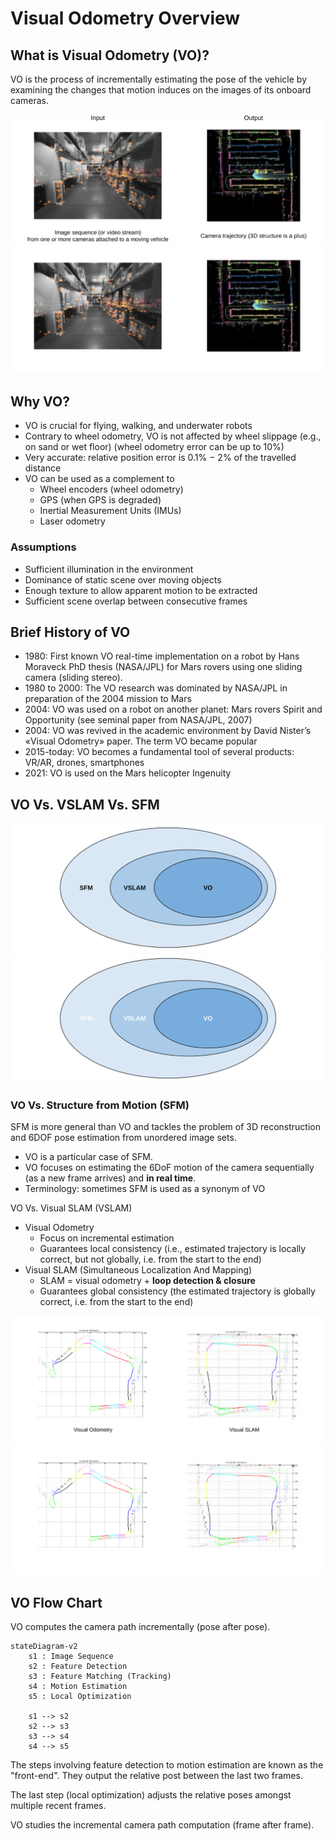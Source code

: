 # Visual Odometry Overview

## What is Visual Odometry (VO)?
VO is the process of incrementally estimating the pose of the vehicle by examining the changes that motion induces on the images of its onboard cameras.

![p48](../../img/p48w.svg#only-light)
![p48](../../img/p48b.svg#only-dark)

## Why VO?
- VO is crucial for flying, walking, and underwater robots
- Contrary to wheel odometry, VO is not affected by wheel slippage (e.g., on sand or wet floor) (wheel odometry error can be up to 10%)
- Very accurate: relative position error is 0.1% − 2% of the travelled distance
- VO can be used as a complement to
    - Wheel encoders (wheel odometry)
    - GPS (when GPS is degraded)
    - Inertial Measurement Units (IMUs)
    - Laser odometry

### Assumptions
- Sufficient illumination in the environment
- Dominance of static scene over moving objects
- Enough texture to allow apparent motion to be extracted
- Sufficient scene overlap between consecutive frames

## Brief History of VO
- 1980: First known VO real-time implementation on a robot by Hans Moraveck PhD thesis (NASA/JPL) for Mars rovers using one sliding camera (sliding stereo).
- 1980 to 2000: The VO research was dominated by NASA/JPL in preparation of the 2004 mission to Mars
- 2004: VO was used on a robot on another planet: Mars rovers Spirit and Opportunity (see seminal paper from NASA/JPL, 2007)
- 2004: VO was revived in the academic environment by David Nister’s «Visual Odometry» paper. The term VO became popular
- 2015-today: VO becomes a fundamental tool of several products: VR/AR, drones, smartphones
- 2021: VO is used on the Mars helicopter Ingenuity

## VO Vs. VSLAM Vs. SFM
![p54](../../img/p54w.svg#only-light)
![p54](../../img/p54b.svg#only-dark)

### VO Vs. Structure from Motion (SFM)
SFM is more general than VO and tackles the problem of 3D reconstruction and 6DOF pose estimation from unordered image sets.

- VO is a particular case of SFM.
- VO focuses on estimating the 6DoF motion of the camera sequentially (as a new frame arrives) and **in real time**.
- Terminology: sometimes SFM is used as a synonym of VO

VO Vs. Visual SLAM (VSLAM)

- Visual Odometry
    - Focus on incremental estimation
    - Guarantees local consistency (i.e., estimated trajectory is locally correct, but not globally, i.e. from the start to the end)
- Visual SLAM (Simultaneous Localization And Mapping)
    - SLAM = visual odometry + **loop detection & closure**
    - Guarantees global consistency (the estimated trajectory is globally correct, i.e. from the start to the end)

![p57](../../img/p57w.svg#only-light)
![p57](../../img/p57b.svg#only-dark)

## VO Flow Chart
VO computes the camera path incrementally (pose after pose).

``` mermaid
stateDiagram-v2
    s1 : Image Sequence
    s2 : Feature Detection
    s3 : Feature Matching (Tracking)
    s4 : Motion Estimation
    s5 : Local Optimization

    s1 --> s2
    s2 --> s3
    s3 --> s4
    s4 --> s5
```

The steps involving feature detection to motion estimation are known as the "front-end". They output the relative post between the last two frames.

The last step (local optimization) adjusts the relative poses amongst multiple recent frames.

VO studies the incremental camera path computation (frame after frame).
